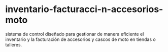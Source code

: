 # inventario-facturacci-n-accesorios-moto
 sistema de control diseñado para gestionar de manera eficiente el inventario y la facturación de accesorios y cascos de moto en tiendas o talleres.
